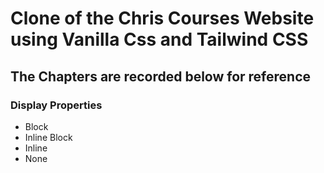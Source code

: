 # Clone of the Chris Courses Website using Vanilla Css and Tailwind CSS

## The Chapters are recorded below for reference

### Display Properties

- Block
- Inline Block
- Inline
- None
